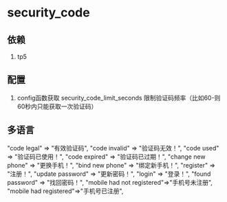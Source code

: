 # security_code

## 依赖

1. tp5

## 配置

1. config函数获取 security_code_limit_seconds 限制验证码频率（比如60-则60秒内只能获取一次验证码）

## 多语言

"code legal"		=>	"有效验证码",
"code invalid"		=>  "验证码无效！",
"code used"			=>  "验证码已使用！",
"code expired"		=>  "验证码已过期！",
"change new phone"	=>  "更换手机！",
"bind new phone"	=>  "绑定新手机！",
"register"	=>  "注册！",
"update password"	=>  "更新密码！",
"login"		=>  "登录！",
"found password"	=>  "找回密码！",
"mobile had not registered"=>"手机号未注册",
"mobile had registered"=>"手机号已注册",
